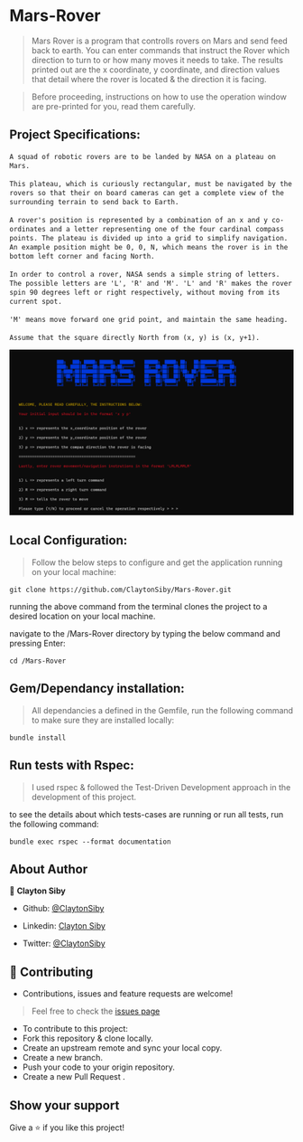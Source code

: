 # Mars-Rover

> Mars Rover is a program that controlls rovers on Mars and send feed back to earth. You can enter commands that instruct the Rover which direction to turn to or how many moves it needs to take. The results printed out are the x coordinate, y coordinate, and direction values that detail where the rover is located & the direction it is facing.

> Before proceeding, instructions on how to use the operation window are pre-printed for you, read them carefully.

## Project Specifications:
```
A squad of robotic rovers are to be landed by NASA on a plateau on Mars.

This plateau, which is curiously rectangular, must be navigated by the rovers so that their on board cameras can get a complete view of the surrounding terrain to send back to Earth.

A rover's position is represented by a combination of an x and y co-ordinates and a letter representing one of the four cardinal compass points. The plateau is divided up into a grid to simplify navigation. An example position might be 0, 0, N, which means the rover is in the bottom left corner and facing North.

In order to control a rover, NASA sends a simple string of letters. The possible letters are 'L', 'R' and 'M'. 'L' and 'R' makes the rover spin 90 degrees left or right respectively, without moving from its current spot.

'M' means move forward one grid point, and maintain the same heading.

Assume that the square directly North from (x, y) is (x, y+1).
```

![screenshot](/images/mars_rover_screenshot.png)

## Local Configuration:

> Follow the below steps to configure and get the application running on your local machine:
```
git clone https://github.com/ClaytonSiby/Mars-Rover.git
```

running the above command from the terminal clones the project to a desired location on your local machine.

navigate to the /Mars-Rover directory by typing the below command and pressing Enter:
```
cd /Mars-Rover
```

## Gem/Dependancy installation:

> All dependancies a defined in the Gemfile, run the following command to make sure they are installed locally:

```
bundle install
```

## Run tests with Rspec:

> I used rspec & followed the Test-Driven Development approach in the development of this project.

to see the details about which tests-cases are running or run all tests, run the following command:
```
bundle exec rspec --format documentation
```

## About Author 

👤 **Clayton Siby**
​

- Github: [@ClaytonSiby](https://github.com/ClaytonSiby)
   
- Linkedin: [Clayton Siby](https://www.linkedin.com/in/clayton-siby/)

- Twitter: [@ClaytonSiby](https://twitter.com/ClaytonSiby)

## :handshake: Contributing 

* Contributions, issues and feature requests are welcome!
> Feel free to check the [issues page](https://github.com/ClaytonSiby/Mars-Rover/issues)
- To contribute to this project:
- Fork this repository & clone locally.
- Create an upstream remote and sync your local copy.
- Create a new branch.
- Push your code to your origin repository.
- Create a new Pull Request .

## Show your support

Give a ⭐️ if you like this project!